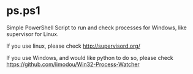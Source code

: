 ps.ps1
======

Simple PowerShell Script to run and check processes for Windows, like supervisor for Linux.

If you use linux, please check http://supervisord.org/

If you use Windows, and would like python to do so, please check  https://github.com/limodou/Win32-Process-Watcher
